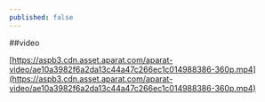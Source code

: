 ```yaml
---
published: false
---
```

##video

[https://aspb3.cdn.asset.aparat.com/aparat-video/ae10a3982f6a2da13c44a47c266ec1c014988386-360p.mp4](https://aspb3.cdn.asset.aparat.com/aparat-video/ae10a3982f6a2da13c44a47c266ec1c014988386-360p.mp4)

